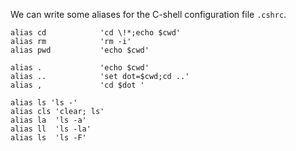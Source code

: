 We can write some aliases for the C-shell configuration file `.cshrc`.


```
alias cd            'cd \!*;echo $cwd'
alias rm            'rm -i'
alias pwd           'echo $cwd'

alias .             'echo $cwd'
alias ..            'set dot=$cwd;cd ..'
alias ,             'cd $dot '

alias ls 'ls -'
alias cls 'clear; ls'
alias la  'ls -a'
alias ll  'ls -la'
alias ls  'ls -F'

```
